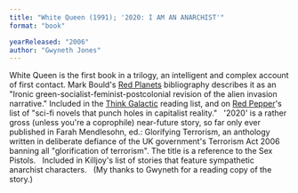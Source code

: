 ```yaml
---
title: "White Queen (1991); '2020: I AM AN ANARCHIST'"
format: "book"

yearReleased: "2006"
author: "Gwyneth Jones"
---
```

White Queen is the first book in a trilogy, an  intelligent and complex account of first contact. Mark Bould's <a href="biblio.htm#Red Planets">Red Planets</a> bibliography describes it as an  "Ironic green-socialist-feminist-postcolonial revision of the alien invasion  narrative." Included in the <a href="https://thinkgalactic.org/reading-lists/by-author/">Think Galactic</a>  reading list, and on <a href="https://www.redpepper.org.uk/radical-wormholes-our-favourite-science-fiction/"> Red Pepper</a>'s list of "sci-fi novels that punch holes in capitalist reality."
 
'2020' is a rather gross (unless you're a coprophile) near-future  story, so far only ever published in Farah Mendlesohn, ed.: Glorifying  Terrorism, an anthology written in deliberate defiance of the UK  government's Terrorism Act 2006 banning all "glorification of terrorism". The  title is a reference to the Sex Pistols.
 
Included in  Killjoy's list of stories that feature sympathetic  anarchist characters.
 
(My thanks to Gwyneth for a reading copy of  the story.)
 